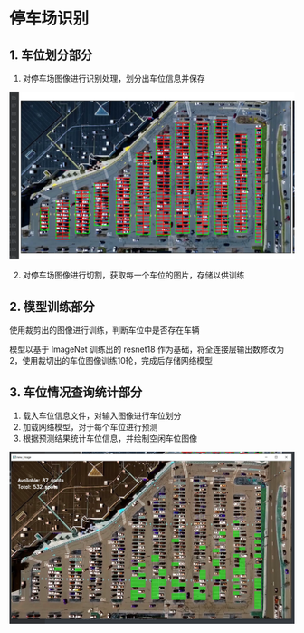# 停车场识别

## 1. 车位划分部分

1. 对停车场图像进行识别处理，划分出车位信息并保存

![image-20210909115520526](image-20210909115520526.png)

2. 对停车场图像进行切割，获取每一个车位的图片，存储以供训练

## 2. 模型训练部分

使用裁剪出的图像进行训练，判断车位中是否存在车辆

模型以基于 ImageNet 训练出的 resnet18 作为基础，将全连接层输出数修改为2，使用裁切出的车位图像训练10轮，完成后存储网络模型

## 3. 车位情况查询统计部分

1. 载入车位信息文件，对输入图像进行车位划分
2. 加载网络模型，对于每个车位进行预测
3. 根据预测结果统计车位信息，并绘制空闲车位图像

![image-20210909120525691](image-20210909120525691.png)